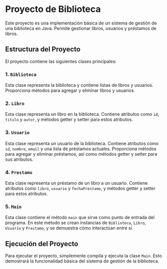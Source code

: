# Proyecto de Biblioteca

Este proyecto es una implementación básica de un sistema de gestión de una biblioteca en Java. Permite gestionar libros, usuarios y préstamos de libros.

## Estructura del Proyecto

El proyecto contiene las siguientes clases principales:

### 1. `Biblioteca`
Esta clase representa la biblioteca y contiene listas de libros y usuarios. Proporciona métodos para agregar y eliminar libros y usuarios.

### 2. `Libro`
Esta clase representa un libro en la biblioteca. Contiene atributos como `id`, `titulo` y `autor`, y métodos getter y setter para estos atributos.

### 3. `Usuario`
Esta clase representa un usuario de la biblioteca. Contiene atributos como `id`, `nombre`, `email` y una lista de préstamos actuales. Proporciona métodos para agregar y eliminar préstamos, así como métodos getter y setter para sus atributos.

### 4. `Prestamo`
Esta clase representa un préstamo de un libro a un usuario. Contiene atributos como `libro`, `usuario` y `fechaPrestamo`, y métodos getter y setter para estos atributos.

### 5. `Main`
Esta clase contiene el método `main` que sirve como punto de entrada del programa. En este método se crean instancias de `Biblioteca`, `Libro`, `Usuario` y `Prestamo`, y se demuestra cómo interactúan entre sí.

## Ejecución del Proyecto

Para ejecutar el proyecto, simplemente compila y ejecuta la clase `Main`. Esto demostrará la funcionalidad básica del sistema de gestión de la biblioteca.

